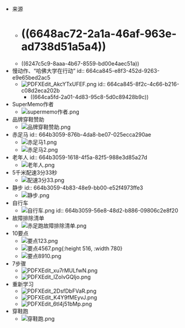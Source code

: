 - 来源
	- # ((6648ac72-2a1a-46af-963e-ad738d51a5a4))
	- ((6247c5c9-8aaa-4b67-8559-bd00e4aec51a))
- 慢动作、“哈佛大学在行动”
  id:: 664ca845-e8f3-452d-9263-e9e65bed2ac5
	- ![PDFXEdit_AkcYTxUFEF.png](../assets/PDFXEdit_AkcYTxUFEF_1716299296226_0.png)
	  id:: 664ca845-8f2c-4c66-b216-c08d2eca202b
		- ((664ca5fd-2a01-4d83-95c8-5d0c89428b9c))
- SuperMemo作者
	- ![supermemo作者.png](../assets/supermemo作者_1716195949255_0.png)
- 品牌穿鞋赞助
	- ![品牌穿鞋赞助.png](../assets/品牌穿鞋赞助_1716195962221_0.png)
- 赤足马
  id:: 664b3059-876b-4da8-be07-025ecca290ae
	- ![赤足马1.png](../assets/赤足马1_1716195970241_0.png)
	- ![赤足马2.png](../assets/赤足马2_1716195976629_0.png)
- 老年人
  id:: 664b3059-1618-4f5a-82f5-988e3d85a27d
	- ![老年人.png](../assets/老年人_1716195984993_0.png)
- 5千米配速3分33秒
	- ![配速3分33.png](../assets/配速3分33_1716196001133_0.png)
- 静步
  id:: 664b3059-4b83-48e9-bb00-e52f4973ffe3
	- ![静步.png](../assets/静步_1716196014181_0.png)
- 自行车
	- ![自行车.png](../assets/自行车_1716196029321_0.png)
	  id:: 664b3059-56e8-48d2-b886-09806c2e8f20
- 故障排除清单
	- ![赤足跑故障排除清单.png](../assets/赤足跑故障排除清单_1716196037206_0.png)
- 10要点
	- ![要点123.png](../assets/要点123_1716196049667_0.png)
	- ![要点4567.png](../assets/要点4567_1716196054296_0.png){:height 516, :width 780}
	- ![要点8910.png](../assets/要点8910_1716196059810_0.png)
- 7步骤
	- ![PDFXEdit_xu7rMULfwN.png](../assets/PDFXEdit_xu7rMULfwN_1716287166207_0.png)
	- ![PDFXEdit_IZolvGQljo.png](../assets/PDFXEdit_IZolvGQljo_1716287190425_0.png)
- 重新学习
	- ![PDFXEdit_2DsfDbFVaR.png](../assets/PDFXEdit_2DsfDbFVaR_1716196338508_0.png)
	- ![PDFXEdit_K4Y9fMEyvJ.png](../assets/PDFXEdit_K4Y9fMEyvJ_1716215697044_0.png)
	- ![PDFXEdit_6tl4j51bMp.png](../assets/PDFXEdit_6tl4j51bMp_1716198758061_0.png)
- 穿鞋跑
	- ![穿鞋跑.png](../assets/穿鞋跑_1716211705807_0.png)